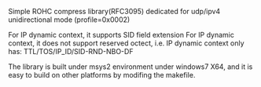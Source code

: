 
Simple ROHC compress library(RFC3095) dedicated for udp/ipv4 unidirectional mode (profile=0x0002)

For IP dynamic context, it supports SID field extension
For IP dynamic context, it does not support reserved octect, i.e. IP dynamic context only has: TTL/TOS/IP_ID/SID-RND-NBO-DF

The library is built under msys2 environment under windows7 X64, and it is easy to build on other platforms by modifing the makefile.

